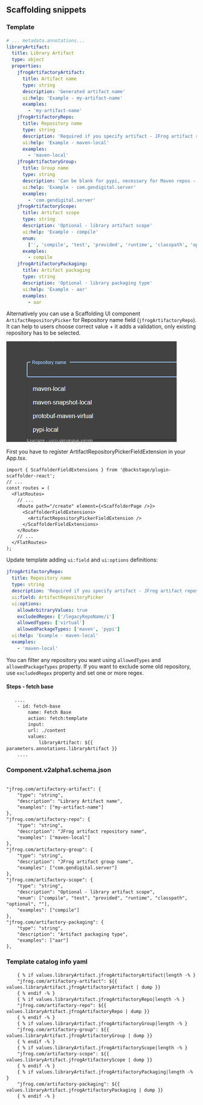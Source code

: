 ## Scaffolding snippets

### Template

```yaml
# ... metadata.annotations...
libraryArtifact:
  title: Library Artifact
  type: object
  properties:
    jfrogArtifactoryArtifact:
      title: Artifact name
      type: string
      description: 'Generated artifact name'
      ui:help: 'Example - my-artifact-name'
      examples:
        - 'my-artifact-name'
    jfrogArtifactoryRepo:
      title: Repository name
      type: string
      description: 'Required if you specify artifact - JFrog artifact repository name'
      ui:help: 'Example - maven-local'
      examples:
        - 'maven-local'
    jfrogArtifactoryGroup:
      title: Group name
      type: string
      description: 'Can be blank for pypi, necessary for Maven repos - define library artifact group.'
      ui:help: 'Example - com.gendigital.server'
      examples:
        - 'com.gendigital.server'
    jfrogArtifactoryScope:
      title: Artifact scope
      type: string
      description: 'Optional - library artifact scope'
      ui:help: 'Example - compile'
      enum:
        ['', 'compile', 'test', 'provided', 'runtime', 'classpath', 'optional']
      examples:
        - compile
    jfrogArtifactoryPackaging:
      title: Artifact packaging
      type: string
      description: 'Optional - library packaging type'
      ui:help: 'Example - aar'
      examples:
        - aar
```

Alternatively you can use a Scaffolding UI component `ArtifactRepositoryPicker` for Repository name field (`jfrogArtifactoryRepo`). It can help to users choose correct value + it adds a validation, only existing repository has to be selected.

![Repository](repository.png)

First you have to register ArtifactRepositoryPickerFieldExtension in your App.tsx.

```tsx
import { ScaffolderFieldExtensions } from '@backstage/plugin-scaffolder-react';
// ...
const routes = (
  <FlatRoutes>
    // ...
    <Route path="/create" element={<ScaffolderPage />}>
      <ScaffolderFieldExtensions>
        <ArtifactRepositoryPickerFieldExtension />
      </ScaffolderFieldExtensions>
    </Route>
    // ...
  </FlatRoutes>
);
```

Update template adding `ui:field` and `ui:options` definitions:

```yaml
jfrogArtifactoryRepo:
  title: Repository name
  type: string
  description: 'Required if you specify artifact - JFrog artifact repository name'
  ui:field: ArtifactRepositoryPicker
  ui:options:
    allowArbitraryValues: true
    excludedRegex: ['/legacyRepoName/i']
    allowedTypes: ['virtual']
    allowedPackageTypes: ['maven', 'pypi']
  ui:help: 'Example - maven-local'
  examples:
    - 'maven-local'
```

You can filter any repository you want using `allowedTypes` and `allowedPackageTypes` property.
If you want to exclude some old repository, use `excludedRegex` property and set one or more regex.

#### Steps - fetch base

```
   ....
    - id: fetch-base
        name: Fetch Base
        action: fetch:template
        input:
        url: ./content
        values:
            libraryArtifact: ${{ parameters.annotations.libraryArtifact }}
    ....
```

### Component.v2alpha1.schema.json

```

"jfrog.com/artifactory-artifact": {
    "type": "string",
    "description": "Library Artifact name",
    "examples": ["my-artifact-name"]
},
"jfrog.com/artifactory-repo": {
    "type": "string",
    "description": "JFrog artifact repository name",
    "examples": ["maven-local"]
},
"jfrog.com/artifactory-group": {
    "type": "string",
    "description": "JFrog artifact group name",
    "examples": ["com.gendigital.server"]
},
"jfrog.com/artifactory-scope": {
    "type": "string",
    "description": "Optional - library artifact scope",
    "enum": ["compile", "test", "provided", "runtime", "classpath", "optional", ""],
    "examples": ["compile"]
},
"jfrog.com/artifactory-packaging": {
    "type": "string",
    "description": "Artifact packaging type",
    "examples": ["aar"]
},

```

### Template catalog info yaml

```
    { % if values.libraryArtifact.jfrogArtifactoryArtifact|length -% }
    "jfrog.com/artifactory-artifact": ${{ values.libraryArtifact.jfrogArtifactoryArtifact | dump }}
    { % endif -% }
    { % if values.libraryArtifact.jfrogArtifactoryRepo|length -% }
    "jfrog.com/artifactory-repo": ${{ values.libraryArtifact.jfrogArtifactoryRepo | dump }}
    { % endif -% }
    { % if values.libraryArtifact.jfrogArtifactoryGroup|length -% }
    "jfrog.com/artifactory-group": ${{ values.libraryArtifact.jfrogArtifactoryGroup | dump }}
    { % endif -% }
    { % if values.libraryArtifact.jfrogArtifactoryScope|length -% }
    "jfrog.com/artifactory-scope": ${{ values.libraryArtifact.jfrogArtifactoryScope | dump }}
    { % endif -% }
    { % if values.libraryArtifact.jfrogArtifactoryPackaging|length -% }
    "jfrog.com/artifactory-packaging": ${{ values.libraryArtifact.jfrogArtifactoryPackaging | dump }}
    { % endif -% }

```
